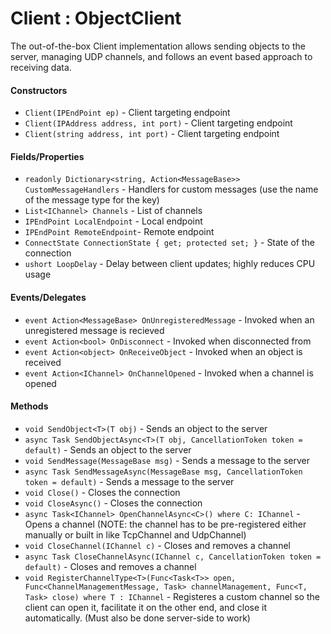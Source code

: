 # Client : ObjectClient
The out-of-the-box Client implementation allows sending objects to the server, managing UDP channels, and follows an event based approach to receiving data.

#### Constructors

- `Client(IPEndPoint ep)` - Client targeting endpoint
- `Client(IPAddress address, int port)` - Client targeting endpoint
- `Client(string address, int port)` - Client targeting endpoint

#### Fields/Properties
- `readonly Dictionary<string, Action<MessageBase>> CustomMessageHandlers` - Handlers for custom messages (use the name of the message type for the key)
- `List<IChannel> Channels` - List of channels
- `IPEndPoint LocalEndpoint` - Local endpoint
- `IPEndPoint RemoteEndpoint`- Remote endpoint
- `ConnectState ConnectionState { get; protected set; }` - State of the connection
- `ushort LoopDelay` - Delay between client updates; highly reduces CPU usage

#### Events/Delegates

- `event Action<MessageBase> OnUnregisteredMessage` - Invoked when an unregistered message is recieved
- `event Action<bool> OnDisconnect` - Invoked when disconnected from
- `event Action<object> OnReceiveObject` - Invoked when an object is received
- `event Action<IChannel> OnChannelOpened` - Invoked when a channel is opened

#### Methods
- `void SendObject<T>(T obj)` - Sends an object to the server
- `async Task SendObjectAsync<T>(T obj, CancellationToken token = default)` - Sends an object to the server
- `void SendMessage(MessageBase msg)` - Sends a message to the server
- `async Task SendMessageAsync(MessageBase msg, CancellationToken token = default)` - Sends a message to the server
- `void Close()` - Closes the connection
- `void CloseAsync()` - Closes the connection
- `async Task<IChannel> OpenChannelAsync<C>() where C: IChannel` - Opens a channel (NOTE: the channel has to be pre-registered either manually or built in like TcpChannel and UdpChannel)
- `void CloseChannel(IChannel c)` - Closes and removes a channel
- `async Task CloseChannelAsync(IChannel c, CancellationToken token = default)` - Closes and removes a channel
- `void RegisterChannelType<T>(Func<Task<T>> open, Func<ChannelManagementMessage, Task> channelManagement, Func<T, Task> close) where T : IChannel` - Registeres a custom channel so the client can open it, facilitate it on the other end, and close it automatically. (Must also be done server-side to work)